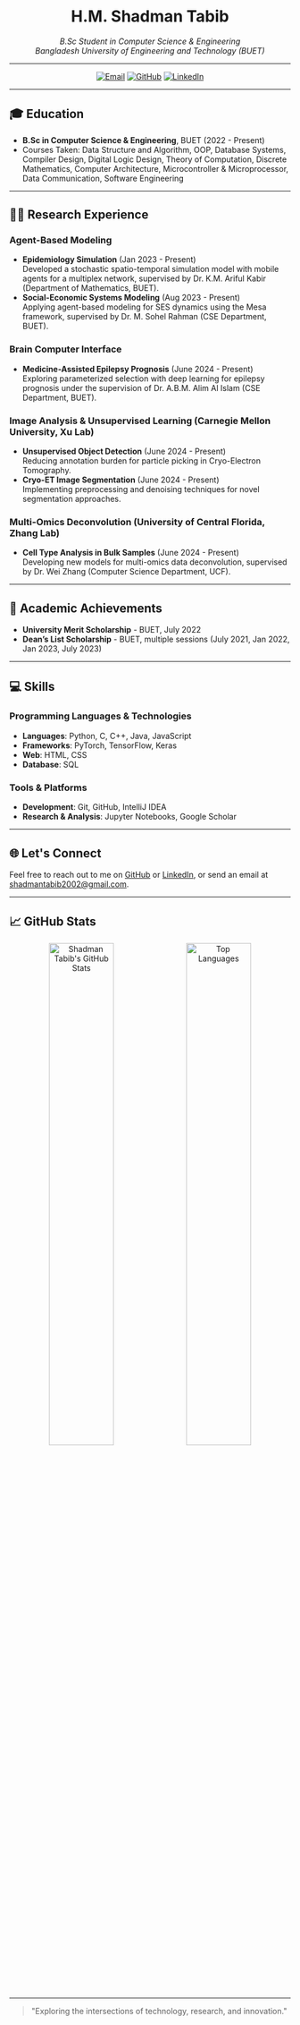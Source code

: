 <h1 align="center"> H.M. Shadman Tabib </h1>
<p align="center">
  <em>B.Sc Student in Computer Science & Engineering</em><br>
  <em>Bangladesh University of Engineering and Technology (BUET)</em>
</p>

---

<p align="center">
  <a href="mailto:shadmantabib2002@gmail.com"><img src="https://img.shields.io/badge/Email-shadmantabib2002@gmail.com-D14836?style=for-the-badge&logo=gmail&logoColor=white" alt="Email"></a>
  <a href="https://github.com/shadmantabib"><img src="https://img.shields.io/badge/GitHub-shadmantabib-181717?style=for-the-badge&logo=github" alt="GitHub"></a>
  <a href="https://www.linkedin.com/in/hm-shadman-tabib-3229a41b0"><img src="https://img.shields.io/badge/LinkedIn-H.M.%20Shadman%20Tabib-0A66C2?style=for-the-badge&logo=linkedin&logoColor=white" alt="LinkedIn"></a>
</p>

---

## 🎓 Education
- **B.Sc in Computer Science & Engineering**, BUET (2022 - Present)
- Courses Taken: Data Structure and Algorithm, OOP, Database Systems, Compiler Design, Digital Logic Design, Theory of Computation, Discrete Mathematics, Computer Architecture, Microcontroller & Microprocessor, Data Communication, Software Engineering

---

## 🧑‍🔬 Research Experience

### Agent-Based Modeling
- **Epidemiology Simulation** (Jan 2023 - Present)  
  Developed a stochastic spatio-temporal simulation model with mobile agents for a multiplex network, supervised by Dr. K.M. Ariful Kabir (Department of Mathematics, BUET).
- **Social-Economic Systems Modeling** (Aug 2023 - Present)  
  Applying agent-based modeling for SES dynamics using the Mesa framework, supervised by Dr. M. Sohel Rahman (CSE Department, BUET).

### Brain Computer Interface
- **Medicine-Assisted Epilepsy Prognosis** (June 2024 - Present)  
  Exploring parameterized selection with deep learning for epilepsy prognosis under the supervision of Dr. A.B.M. Alim Al Islam (CSE Department, BUET).

### Image Analysis & Unsupervised Learning (Carnegie Mellon University, Xu Lab)
- **Unsupervised Object Detection** (June 2024 - Present)  
  Reducing annotation burden for particle picking in Cryo-Electron Tomography.
- **Cryo-ET Image Segmentation** (June 2024 - Present)  
  Implementing preprocessing and denoising techniques for novel segmentation approaches.

### Multi-Omics Deconvolution (University of Central Florida, Zhang Lab)
- **Cell Type Analysis in Bulk Samples** (June 2024 - Present)  
  Developing new models for multi-omics data deconvolution, supervised by Dr. Wei Zhang (Computer Science Department, UCF).

---

## 🏅 Academic Achievements
- **University Merit Scholarship** - BUET, July 2022
- **Dean’s List Scholarship** - BUET, multiple sessions (July 2021, Jan 2022, Jan 2023, July 2023)

---

## 💻 Skills

### Programming Languages & Technologies
- **Languages**: Python, C, C++, Java, JavaScript
- **Frameworks**: PyTorch, TensorFlow, Keras
- **Web**: HTML, CSS
- **Database**: SQL

### Tools & Platforms
- **Development**: Git, GitHub, IntelliJ IDEA
- **Research & Analysis**: Jupyter Notebooks, Google Scholar

---

## 🌐 Let's Connect
Feel free to reach out to me on [GitHub](https://github.com/shadmantabib) or [LinkedIn](https://www.linkedin.com/in/hm-shadman-tabib-3229a41b0/), or send an email at [shadmantabib2002@gmail.com](mailto:shadmantabib2002@gmail.com).

---

## 📈 GitHub Stats
<p align="center">
  <img src="https://github-readme-stats.vercel.app/api?username=shadmantabib&show_icons=true&theme=tokyonight" alt="Shadman Tabib's GitHub Stats" width="48%" />
  <img src="https://github-readme-stats.vercel.app/api/top-langs/?username=shadmantabib&layout=compact&theme=tokyonight" alt="Top Languages" width="48%" />
</p>

---

> "Exploring the intersections of technology, research, and innovation."

